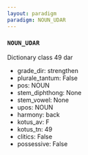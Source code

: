 ```yaml
---
layout: paradigm
paradigm: NOUN_UDAR
---
```

### ` NOUN_UDAR `

Dictionary class 49 dar
* grade_dir: strengthen
* plurale_tantum: False
* pos: NOUN
* stem_diphthong: None
* stem_vowel: None
* upos: NOUN
* harmony: back
* kotus_av: F
* kotus_tn: 49
* clitics: False
* possessive: False
